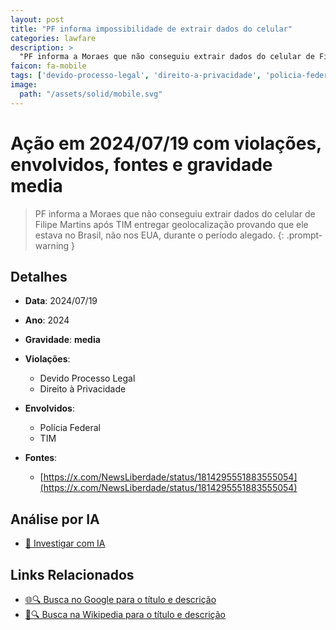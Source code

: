 ```yaml
---
layout: post
title: "PF informa impossibilidade de extrair dados do celular"
categories: lawfare
description: > 
  "PF informa a Moraes que não conseguiu extrair dados do celular de Filipe Martins após TIM entregar geolocalização provando que ele estava no Brasil, não nos EUA, durante o período alegado."
faicon: fa-mobile
tags: ['devido-processo-legal', 'direito-a-privacidade', 'policia-federal', 'tim', 'gravidade-media', 'filipe-martins', 'dados', 'geolocalizacao', 'celular']
image:
  path: "/assets/solid/mobile.svg"
---
```


# Ação em 2024/07/19 com violações, envolvidos, fontes e gravidade media

> PF informa a Moraes que não conseguiu extrair dados do celular de Filipe Martins após TIM entregar geolocalização provando que ele estava no Brasil, não nos EUA, durante o período alegado.
{: .prompt-warning }

## Detalhes
- **Data**: 2024/07/19
- **Ano**: 2024
- **Gravidade**: **media** <i class="fas fa-mobile"></i>

- **Violações**:
  - Devido Processo Legal
  - Direito à Privacidade
- **Envolvidos**:
  - Polícia Federal
  - TIM
- **Fontes**:
  - [https://x.com/NewsLiberdade/status/1814295551883555054](https://x.com/NewsLiberdade/status/1814295551883555054)

## Análise por IA
- [🤖 Investigar com IA](https://www.perplexity.ai/search?q=%20PF%20informa%20impossibilidade%20de%20extrair%20dados%20do%20celular%20PF%20informa%20a%20Moraes%20que%20n%C3%A3o%20conseguiu%20extrair%20dados%20do%20celular%20de%20Filipe%20Martins%20ap%C3%B3s%20TIM%20entregar%20geolocaliza%C3%A7%C3%A3o%20provando%20que%20ele%20estava%20no%20Brasil%2C%20n%C3%A3o%20nos%20EUA%2C%20durante%20o%20per%C3%ADodo%20alegado.%20Devido%20Processo%20Legal%20Direito%20%C3%A0%20Privacidade%202024%20gravidade%20media)

## Links Relacionados
- [🌐🔍 Busca no Google para o título e descrição](https://www.google.com/search?q=%20PF%20informa%20impossibilidade%20de%20extrair%20dados%20do%20celular%20PF%20informa%20a%20Moraes%20que%20n%C3%A3o%20conseguiu%20extrair%20dados%20do%20celular%20de%20Filipe%20Martins%20ap%C3%B3s%20TIM%20entregar%20geolocaliza%C3%A7%C3%A3o%20provando%20que%20ele%20estava%20no%20Brasil%2C%20n%C3%A3o%20nos%20EUA%2C%20durante%20o%20per%C3%ADodo%20alegado.%20Devido%20Processo%20Legal%20Direito%20%C3%A0%20Privacidade%202024%20gravidade%20media)
- [📖🔍 Busca na Wikipedia para o título e descrição](https://pt.wikipedia.org/w/index.php?search=%20PF%20informa%20impossibilidade%20de%20extrair%20dados%20do%20celular%20PF%20informa%20a%20Moraes%20que%20n%C3%A3o%20conseguiu%20extrair%20dados%20do%20celular%20de%20Filipe%20Martins%20ap%C3%B3s%20TIM%20entregar%20geolocaliza%C3%A7%C3%A3o%20provando%20que%20ele%20estava%20no%20Brasil%2C%20n%C3%A3o%20nos%20EUA%2C%20durante%20o%20per%C3%ADodo%20alegado.%20Devido%20Processo%20Legal%20Direito%20%C3%A0%20Privacidade%202024%20gravidade%20media)

